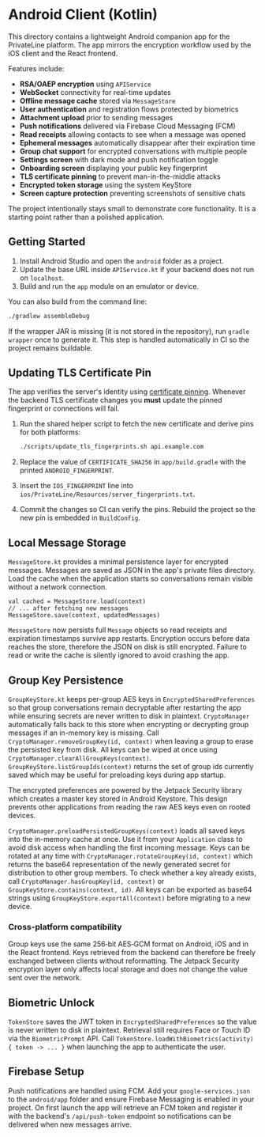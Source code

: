 # Android Client (Kotlin)

This directory contains a lightweight Android companion app for the PrivateLine
platform. The app mirrors the encryption workflow used by the iOS client and the
React frontend.

Features include:

* **RSA/OAEP encryption** using `APIService`
* **WebSocket** connectivity for real-time updates
* **Offline message cache** stored via `MessageStore`
* **User authentication** and registration flows protected by biometrics
* **Attachment upload** prior to sending messages
* **Push notifications** delivered via Firebase Cloud Messaging (FCM)
* **Read receipts** allowing contacts to see when a message was opened
* **Ephemeral messages** automatically disappear after their expiration time
* **Group chat support** for encrypted conversations with multiple people
* **Settings screen** with dark mode and push notification toggle
* **Onboarding screen** displaying your public key fingerprint
* **TLS certificate pinning** to prevent man-in-the-middle attacks
* **Encrypted token storage** using the system KeyStore
* **Screen capture protection** preventing screenshots of sensitive chats

The project intentionally stays small to demonstrate core functionality. It is a
starting point rather than a polished application.

## Getting Started

1. Install Android Studio and open the `android` folder as a project.
2. Update the base URL inside `APIService.kt` if your backend does not run on
   `localhost`.
3. Build and run the `app` module on an emulator or device.

You can also build from the command line:

```bash
./gradlew assembleDebug
```

If the wrapper JAR is missing (it is not stored in the repository),
run `gradle wrapper` once to generate it. This step is handled automatically
in CI so the project remains buildable.

## Updating TLS Certificate Pin

The app verifies the server's identity using [certificate pinning]. Whenever the
backend TLS certificate changes you **must** update the pinned fingerprint or
connections will fail.

1. Run the shared helper script to fetch the new certificate and derive pins for
   both platforms:

   ```bash
   ./scripts/update_tls_fingerprints.sh api.example.com
   ```
2. Replace the value of `CERTIFICATE_SHA256` in `app/build.gradle` with the
   printed `ANDROID_FINGERPRINT`.
3. Insert the `IOS_FINGERPRINT` line into
   `ios/PrivateLine/Resources/server_fingerprints.txt`.
4. Commit the changes so CI can verify the pins. Rebuild the project so the new
   pin is embedded in `BuildConfig`.

[certificate pinning]: https://square.github.io/okhttp/features/certificate_pinner/

## Local Message Storage

`MessageStore.kt` provides a minimal persistence layer for encrypted messages.
Messages are saved as JSON in the app's private files directory. Load the cache
when the application starts so conversations remain visible without a network
connection.

```
val cached = MessageStore.load(context)
// ... after fetching new messages
MessageStore.save(context, updatedMessages)
```

`MessageStore` now persists full `Message` objects so read receipts and
expiration timestamps survive app restarts. Encryption occurs before data
reaches the store, therefore the JSON on disk is still encrypted. Failure to
read or write the cache is silently ignored to avoid crashing the app.

## Group Key Persistence

`GroupKeyStore.kt` keeps per-group AES keys in `EncryptedSharedPreferences` so
that group conversations remain decryptable after restarting the app while
ensuring secrets are never written to disk in plaintext. `CryptoManager`
automatically falls back to this store when encrypting or decrypting group
messages if an in-memory key is missing. Call
`CryptoManager.removeGroupKey(id, context)` when leaving a group to erase the
persisted key from disk. All keys can be wiped at once using
`CryptoManager.clearAllGroupKeys(context)`. `GroupKeyStore.listGroupIds(context)`
returns the set of group ids currently saved which may be useful for preloading
keys during app startup.

The encrypted preferences are powered by the Jetpack Security library which
creates a master key stored in Android Keystore. This design prevents other
applications from reading the raw AES keys even on rooted devices.

`CryptoManager.preloadPersistedGroupKeys(context)` loads all saved keys into the
in-memory cache at once. Use it from your `Application` class to avoid disk
access when handling the first incoming message. Keys can be rotated at any time
with `CryptoManager.rotateGroupKey(id, context)` which returns the base64
representation of the newly generated secret for distribution to other group
members. To check whether a key already exists, call
`CryptoManager.hasGroupKey(id, context)` or `GroupKeyStore.contains(context, id)`.
All keys can be exported as base64 strings using `GroupKeyStore.exportAll(context)`
before migrating to a new device.

### Cross‑platform compatibility

Group keys use the same 256‑bit AES‑GCM format on Android, iOS and in the
React frontend. Keys retrieved from the backend can therefore be freely
exchanged between clients without reformatting. The Jetpack Security
encryption layer only affects local storage and does not change the value sent
over the network.

## Biometric Unlock

`TokenStore` saves the JWT token in `EncryptedSharedPreferences` so the value is
never written to disk in plaintext. Retrieval still requires Face or Touch ID
via the `BiometricPrompt` API. Call
`TokenStore.loadWithBiometrics(activity) { token -> ... }` when launching the
app to authenticate the user.

## Firebase Setup

Push notifications are handled using FCM. Add your `google-services.json` to the
`android/app` folder and ensure Firebase Messaging is enabled in your project.
On first launch the app will retrieve an FCM token and register it with the
backend's `/api/push-token` endpoint so notifications can be delivered when new
messages arrive.
